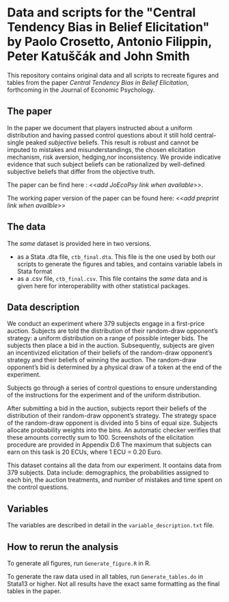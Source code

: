 # Data and scripts for the "Central Tendency Bias in Belief Elicitation" by Paolo Crosetto, Antonio Filippin, Peter Katuščák and John Smith

This repository contains original data and all scripts to recreate figures and tables from the paper *Central Tendency Bias in Belief Elicitation*, forthcoming in the Journal of Economic Psychology. 

## The paper

In the paper we document that players instructed about a uniform distribution and having passed control questions about it still hold central-single peaked *subjective* beliefs. This result is robust and cannot be imputed to mistakes and misunderstandings, the chosen elicitation mechanism, risk aversion, hedging,nor inconsistency. We provide indicative evidence that such subject beliefs can be rationalized by well-defined subjective beliefs that differ from the objective truth.

The paper can be find here : <<*add JoEcoPsy link when available*>>.

The working paper version of the paper can be found here: <<*add preprint link when availble*>>

## The data

The *same* dataset is provided here in two versions. 

- as a Stata .dta file, `ctb_final.dta`. This file is the one used by both our scripts to generate the figures and tables, and contains variable labels in Stata format
- as a .csv file, `ctb_final.csv`. This file contains the *same* data and is given here for interoperability with other statistical packages. 

## Data description

We conduct an experiment where 379 subjects engage in a first-price auction. Subjects are told the distribution of their random-draw opponent’s strategy: a uniform distribution on a range of possible integer bids. The subjects then place a bid in the auction. Subsequently, subjects are given an incentivized elicitation of their beliefs of the random-draw opponent’s strategy and their beliefs of winning the auction. The random-draw
opponent’s bid is determined by a physical draw of a token at the end of the experiment. 

Subjects go through a series of control questions to ensure understanding of the instructions for the experiment and of the uniform distribution.

After submitting a bid in the auction, subjects report their beliefs of the distribution of their random-draw opponent’s strategy. The strategy space of the random-draw opponent is divided into 5 bins of equal size. Subjects allocate probability weights into the bins. An automatic checker verifies that these amounts correctly sum to 100. Screenshots of the elicitation procedure are provided in Appendix D.6 The maximum that subjects
can earn on this task is 20 ECUs, where 1 ECU = 0.20 Euro.

This dataset contains all the data from our experiment. It oontains data from 379 subjects. Data include: demographics, the probabilities assigned to each bin, the auction treatments, and number of mistakes and time spent on the control questions. 


## Variables

The variables are described in detail in the `variable_description.txt` file.


## How to rerun the analysis

To generate all figures, run `Generate_figure.R` in R. 

To generate the raw data used in all tables, run `Generate_tables.do` in Stata13 or higher. Not all results have the exact same formatting as the final tables in the paper. 
